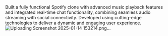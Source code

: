 Built a fully functional Spotify clone with advanced music playback features and integrated real-time chat functionality, combining seamless audio streaming with social connectivity. Developed using cutting-edge technologies to deliver a dynamic and engaging user experience.![Uploading Screenshot 2025-01-14 153214.png…]()
